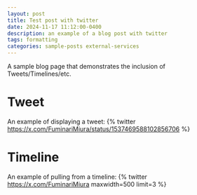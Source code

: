 ```yaml
---
layout: post
title: Test post with twitter
date: 2024-11-17 11:12:00-0400
description: an example of a blog post with twitter
tags: formatting
categories: sample-posts external-services
---
```


A sample blog page that demonstrates the inclusion of Tweets/Timelines/etc.

# Tweet

An example of displaying a tweet:
{% twitter https://x.com/FuminariMiura/status/1537469588102856706 %}

# Timeline

An example of pulling from a timeline:
{% twitter https://x.com/FuminariMiura maxwidth=500 limit=3 %}
